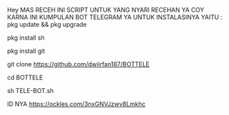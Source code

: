 Hey MAS RECEH INI SCRIPT UNTUK YANG NYARI RECEHAN YA COY 
KARNA INI KUMPULAN BOT TELEGRAM YA
UNTUK INSTALASINYA 
YAITU : 
pkg update && pkg upgrade

pkg install sh

pkg install git

git clone https://github.com/dwiirfan187/BOTTELE

cd BOTTELE

sh TELE-BOT.sh


ID NYA
https://ockles.com/3nxGNVJzwv8Lmkhc
